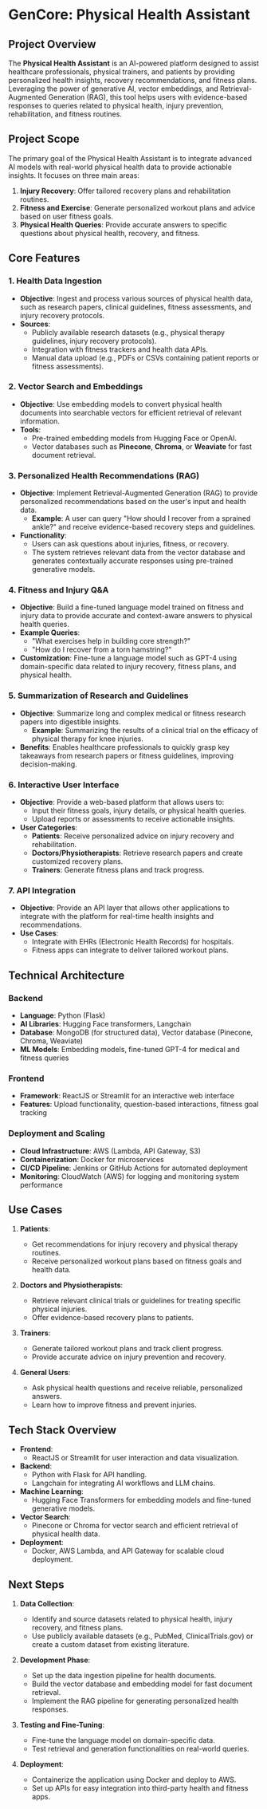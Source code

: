 
# GenCore: Physical Health Assistant

## Project Overview
The **Physical Health Assistant** is an AI-powered platform designed to assist healthcare professionals, physical trainers, and patients by providing personalized health insights, recovery recommendations, and fitness plans. Leveraging the power of generative AI, vector embeddings, and Retrieval-Augmented Generation (RAG), this tool helps users with evidence-based responses to queries related to physical health, injury prevention, rehabilitation, and fitness routines.

## Project Scope
The primary goal of the Physical Health Assistant is to integrate advanced AI models with real-world physical health data to provide actionable insights. It focuses on three main areas:
1. **Injury Recovery**: Offer tailored recovery plans and rehabilitation routines.
2. **Fitness and Exercise**: Generate personalized workout plans and advice based on user fitness goals.
3. **Physical Health Queries**: Provide accurate answers to specific questions about physical health, recovery, and fitness.

## Core Features

### 1. Health Data Ingestion
- **Objective**: Ingest and process various sources of physical health data, such as research papers, clinical guidelines, fitness assessments, and injury recovery protocols.
- **Sources**:
  - Publicly available research datasets (e.g., physical therapy guidelines, injury recovery protocols).
  - Integration with fitness trackers and health data APIs.
  - Manual data upload (e.g., PDFs or CSVs containing patient reports or fitness assessments).

### 2. Vector Search and Embeddings
- **Objective**: Use embedding models to convert physical health documents into searchable vectors for efficient retrieval of relevant information.
- **Tools**: 
  - Pre-trained embedding models from Hugging Face or OpenAI.
  - Vector databases such as **Pinecone**, **Chroma**, or **Weaviate** for fast document retrieval.

### 3. Personalized Health Recommendations (RAG)
- **Objective**: Implement Retrieval-Augmented Generation (RAG) to provide personalized recommendations based on the user's input and health data.
  - **Example**: A user can query "How should I recover from a sprained ankle?" and receive evidence-based recovery steps and guidelines.
- **Functionality**: 
  - Users can ask questions about injuries, fitness, or recovery.
  - The system retrieves relevant data from the vector database and generates contextually accurate responses using pre-trained generative models.

### 4. Fitness and Injury Q&A
- **Objective**: Build a fine-tuned language model trained on fitness and injury data to provide accurate and context-aware answers to physical health queries.
- **Example Queries**:
  - "What exercises help in building core strength?"
  - "How do I recover from a torn hamstring?"
- **Customization**: Fine-tune a language model such as GPT-4 using domain-specific data related to injury recovery, fitness plans, and physical health.

### 5. Summarization of Research and Guidelines
- **Objective**: Summarize long and complex medical or fitness research papers into digestible insights.
  - **Example**: Summarizing the results of a clinical trial on the efficacy of physical therapy for knee injuries.
- **Benefits**: Enables healthcare professionals to quickly grasp key takeaways from research papers or fitness guidelines, improving decision-making.

### 6. Interactive User Interface
- **Objective**: Provide a web-based platform that allows users to:
  - Input their fitness goals, injury details, or physical health queries.
  - Upload reports or assessments to receive actionable insights.
- **User Categories**:
  - **Patients**: Receive personalized advice on injury recovery and rehabilitation.
  - **Doctors/Physiotherapists**: Retrieve research papers and create customized recovery plans.
  - **Trainers**: Generate fitness plans and track progress.
  
### 7. API Integration
- **Objective**: Provide an API layer that allows other applications to integrate with the platform for real-time health insights and recommendations.
- **Use Cases**:
  - Integrate with EHRs (Electronic Health Records) for hospitals.
  - Fitness apps can integrate to deliver tailored workout plans.

## Technical Architecture

### Backend
- **Language**: Python (Flask)
- **AI Libraries**: Hugging Face transformers, Langchain
- **Database**: MongoDB (for structured data), Vector database (Pinecone, Chroma, Weaviate)
- **ML Models**: Embedding models, fine-tuned GPT-4 for medical and fitness queries

### Frontend
- **Framework**: ReactJS or Streamlit for an interactive web interface
- **Features**: Upload functionality, question-based interactions, fitness goal tracking

### Deployment and Scaling
- **Cloud Infrastructure**: AWS (Lambda, API Gateway, S3)
- **Containerization**: Docker for microservices
- **CI/CD Pipeline**: Jenkins or GitHub Actions for automated deployment
- **Monitoring**: CloudWatch (AWS) for logging and monitoring system performance

## Use Cases

1. **Patients**: 
   - Get recommendations for injury recovery and physical therapy routines.
   - Receive personalized workout plans based on fitness goals and health data.

2. **Doctors and Physiotherapists**:
   - Retrieve relevant clinical trials or guidelines for treating specific physical injuries.
   - Offer evidence-based recovery plans to patients.

3. **Trainers**:
   - Generate tailored workout plans and track client progress.
   - Provide accurate advice on injury prevention and recovery.

4. **General Users**:
   - Ask physical health questions and receive reliable, personalized answers.
   - Learn how to improve fitness and prevent injuries.

## Tech Stack Overview

- **Frontend**: 
  - ReactJS or Streamlit for user interaction and data visualization.
- **Backend**: 
  - Python with Flask for API handling.
  - Langchain for integrating AI workflows and LLM chains.
- **Machine Learning**: 
  - Hugging Face Transformers for embedding models and fine-tuned generative models.
- **Vector Search**: 
  - Pinecone or Chroma for vector search and efficient retrieval of physical health data.
- **Deployment**: 
  - Docker, AWS Lambda, and API Gateway for scalable cloud deployment.

## Next Steps

1. **Data Collection**:
   - Identify and source datasets related to physical health, injury recovery, and fitness plans.
   - Use publicly available datasets (e.g., PubMed, ClinicalTrials.gov) or create a custom dataset from existing literature.

2. **Development Phase**:
   - Set up the data ingestion pipeline for health documents.
   - Build the vector database and embedding model for fast document retrieval.
   - Implement the RAG pipeline for generating personalized health responses.

3. **Testing and Fine-Tuning**:
   - Fine-tune the language model on domain-specific data.
   - Test retrieval and generation functionalities on real-world queries.

4. **Deployment**:
   - Containerize the application using Docker and deploy to AWS.
   - Set up APIs for easy integration into third-party health and fitness apps.
